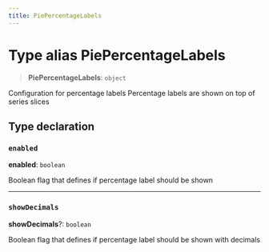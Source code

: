 ```yaml
---
title: PiePercentageLabels
---
```


# Type alias PiePercentageLabels

> **PiePercentageLabels**: `object`

Configuration for percentage labels
Percentage labels are shown on top of series slices

## Type declaration

### `enabled`

**enabled**: `boolean`

Boolean flag that defines if percentage label should be shown

***

### `showDecimals`

**showDecimals**?: `boolean`

Boolean flag that defines if percentage label should be shown with decimals
